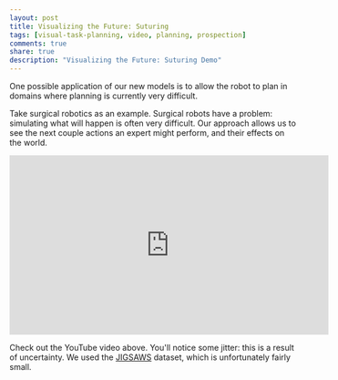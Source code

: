```yaml
---
layout: post
title: Visualizing the Future: Suturing
tags: [visual-task-planning, video, planning, prospection]
comments: true
share: true
description: "Visualizing the Future: Suturing Demo"
---
```


One possible application of our new models is to allow the robot to plan in domains where planning is currently very difficult.

Take surgical robotics as an example. Surgical robots have a problem: simulating what will happen is often very difficult. Our approach allows us to see the next couple actions an expert might perform, and their effects on the world.

<iframe width="560" height="315" src="https://www.youtube.com/embed/Um9sSnflfJI" frameborder="0" allow="autoplay; encrypted-media" allowfullscreen></iframe>

Check out the YouTube video above. You'll notice some jitter: this is a result of uncertainty. We used the [JIGSAWS](https://cirl.lcsr.jhu.edu/research/hmm/datasets/jigsaws_release/) dataset, which is unfortunately fairly small.
